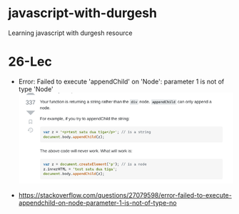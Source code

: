 # javascript-with-durgesh

Learning javascript with durgesh resource

# 26-Lec

- Error: Failed to execute 'appendChild' on 'Node': parameter 1 is not of type 'Node'
  ![Alt Text](error.png)

- https://stackoverflow.com/questions/27079598/error-failed-to-execute-appendchild-on-node-parameter-1-is-not-of-type-no
